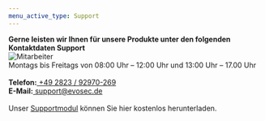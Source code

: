 ```yaml
---
menu_active_type: Support
---
```

<div class="row">
<div class="col-md-12 abstand">
<strong>Gerne leisten wir Ihnen für unsere Produkte unter den folgenden Kontaktdaten Support</strong>
</div>
</div>

<div class="row">
<div class="col-md-3 abstand">
<img src="https://www.evosec.de/files/2812/9715/1896/Support.jpg" alt="Mitarbeiter">
</div>
<div class="col-md-9 abstand">
Montags bis Freitags von 08:00 Uhr – 12:00 Uhr und 13:00 Uhr – 17.00 Uhr<br>
<br>
<strong>Telefon:</strong><a href="tel:+49 2823 / 92970-269"> +49 2823 / 92970-269</a><br> 
<strong>E-Mail:</strong><a href="mailto:support@evosec.de"> support@evosec.de</a><br>
<br>
Unser <a href="{{ "/assets/downloads/TeamViewerQS-idce29xrsk.exe?v=" | append: site.github.build_revision | relative_url }}">Supportmodul</a> können Sie hier kostenlos herunterladen.<br>
</div>
</div>
